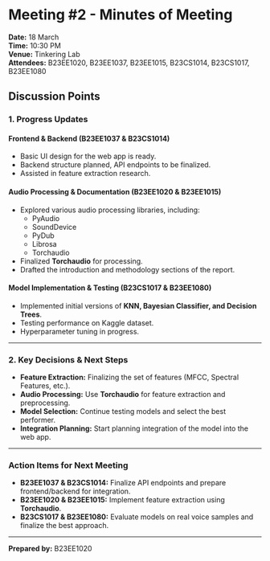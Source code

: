 # Meeting #2 - Minutes of Meeting

**Date:** 18 March  
**Time:** 10:30 PM  
**Venue:** Tinkering Lab  
**Attendees:** B23EE1020, B23EE1037, B23EE1015, B23CS1014, B23CS1017, B23EE1080  

## Discussion Points

### 1. Progress Updates

#### **Frontend & Backend (B23EE1037 & B23CS1014)**
- Basic UI design for the web app is ready.
- Backend structure planned, API endpoints to be finalized.
- Assisted in feature extraction research.

#### **Audio Processing & Documentation (B23EE1020 & B23EE1015)**
- Explored various audio processing libraries, including:
  - PyAudio
  - SoundDevice
  - PyDub
  - Librosa
  - Torchaudio
- Finalized **Torchaudio** for processing.
- Drafted the introduction and methodology sections of the report.

#### **Model Implementation & Testing (B23CS1017 & B23EE1080)**
- Implemented initial versions of **KNN, Bayesian Classifier, and Decision Trees**.
- Testing performance on Kaggle dataset.
- Hyperparameter tuning in progress.

---

### 2. Key Decisions & Next Steps
- **Feature Extraction:** Finalizing the set of features (MFCC, Spectral Features, etc.).
- **Audio Processing:** Use **Torchaudio** for feature extraction and preprocessing.
- **Model Selection:** Continue testing models and select the best performer.
- **Integration Planning:** Start planning integration of the model into the web app.

---

### Action Items for Next Meeting
- **B23EE1037 & B23CS1014:** Finalize API endpoints and prepare frontend/backend for integration.
- **B23EE1020 & B23EE1015:** Implement feature extraction using **Torchaudio**.
- **B23CS1017 & B23EE1080:** Evaluate models on real voice samples and finalize the best approach.

---

**Prepared by:** B23EE1020
